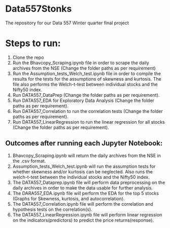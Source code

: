 # Data557Stonks
The repository for our Data 557 Winter quarter final project

# Steps to run:
1. Clone the repo
2. Run the Bhavcopy_Scraping.ipynb file in order to scrape the daily archives from the NSE (Change the folder paths as per requirement)
3. Run the Assumption_tests_Welch_test.ipynb file in order to compile the results for the tests for the assumptions of skewness and kurtosis.
   The file also performs the Welch-t-test between individual stocks and the Nifty50 index. 
4. Run DATA557_DataPrep (Change the folder paths as per requirement).
5. Run DATA557_EDA for Exploratory Data Analysis (Change the folder paths as per requirement). 
6. Run DATA557_Correlation to run the correlation tests (Change the folder paths as per requirement).
7. Run DATA557_LinearRegression to run the linear regression for all stocks (Change the folder paths as per requirement).

## Outcomes after running each Jupyter Notebook:

1. Bhavcopy_Scraping.ipynb will return the daily archives from the NSE in the .csv format.
2. Assumption_tests_Welch_test.ipynb will run the assumption tests for whether skewness and/or kurtosis can be neglected.
   Also runs the welch-t-test between the individual stocks and the Nifty50 index.
3. The DATA557_Dataprep.ipynb file will perform data preprocessing on the daily archives in order to make the data usable for further analysis.
4. The DARA557_EDA.ipynb file will perform the EDA for the top 5 stocks (Graphs for Skewness, kurtosis, and autocorrelation).
5. The DATA557_Correlation.ipynb file will perform the correlation and hypothesis tests on the correlation(s).
6. The DATA557_LinearRegression.ipynb file will perform linear regression on the indicators(predictors) to predict the price returns(response).
